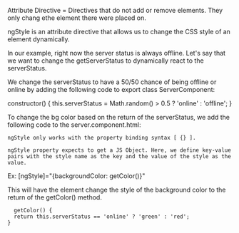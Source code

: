 Attribute Directive =   Directives that do not add or remove elements. They only chang ethe element there were placed on.

ngStyle is an attribute directive that allows us to change the CSS style of an element dynamically.

In our example, right now the server status is always offline. Let's say that we want to change the getServerStatus to dynamically react to the serverStatus.

We change the serverStatus to have a 50/50 chance of being offline or online by adding the following code to export class ServerComponent:

  constructor() {
    this.serverStatus = Math.random() > 0.5 ? 'online' : 'offline';
  }

To change the bg color based on the return of the serverStatus, we add the following code to the server.component.html:

  <p [ngStyle]="{backgroundColor: getColor()}">

    ngStyle only works with the property binding syntax [ {} ].

    ngStyle property expects to get a JS Object. Here, we define key-value pairs with the style name as the key and the value of the style as the value.

  Ex: [ngStyle]="{backgroundColor: getColor()}"

  This will have the element change the style of the background color to the return of the getColor() method.

      getColor() {
      return this.serverStatus == 'online' ? 'green' : 'red';
    }